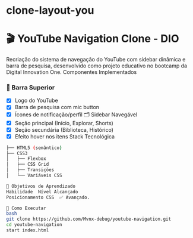 # clone-layout-you
# 🎬 YouTube Navigation Clone - DIO

Recriação do sistema de navegação do YouTube com sidebar dinâmica e barra de pesquisa, desenvolvido como projeto educativo no bootcamp da Digital Innovation One.
Componentes Implementados

### 🚦 Barra Superior
- [x] Logo do YouTube
- [x] Barra de pesquisa com mic button
- [x] Ícones de notificação/perfil
 🗂️ Sidebar Navegável
- [x] Seção principal (Início, Explorar, Shorts)
- [x] Seção secundária (Biblioteca, Histórico)
- [x] Efeito hover nos itens
Stack Tecnológica
```bash
├── HTML5 (semântico)
├── CSS3 
│   ├── Flexbox
│   ├── CSS Grid
│   ├── Transições
│   └── Variáveis CSS

🎯 Objetivos de Aprendizado
Habilidade	Nível Alcançado
Posicionamento CSS	✅ Avançado.

🚀 Como Executar
bash
git clone https://github.com/Mvnx-debug/youtube-navigation.git
cd youtube-navigation
start index.html
